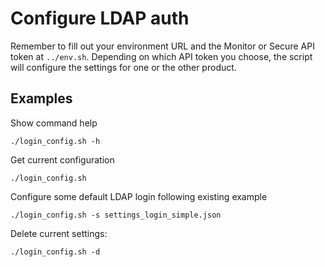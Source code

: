 # Configure LDAP auth

Remember to fill out your environment URL and the Monitor or Secure API token at `../env.sh`. Depending on which API token you choose, the script will configure the settings for one or the other product.

## Examples

Show command help

```
./login_config.sh -h
```

Get current configuration

```
./login_config.sh
```

Configure some default LDAP login following existing example

```
./login_config.sh -s settings_login_simple.json

```

Delete current settings:

```
./login_config.sh -d
```
